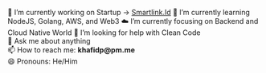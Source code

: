 🔭 I’m currently working on Startup -> [Smartlink.Id](https://smartlink.id)
🌱 I’m currently learning NodeJS, Golang, AWS, and Web3 
☁️ I’m currently focusing on Backend and Cloud Native World
🤔 I’m looking for help with Clean Code  
💬 Ask me about anything  
📫 How to reach me: __khafidp@pm.me__  
😄 Pronouns: He/Him  
 <!-- - [Medium](https://khafidprayoga.medium.com)
  - [Dev.to](https://dev.to/khafidprayoga)

 Support Me: __0xE81f86b7744B3b73ce64aecd9Ce59D596B953D40__  -->

